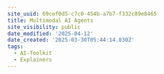 ```yaml
---
site_uuid: 69cef0d5-c7c0-454b-a7b7-f332c89e8465
title: Multimodal AI Agents
site_visibility: public
date_modified: '2025-04-12'
date_created: '2025-03-30T05:44:14.830Z'
tags:
  - AI-Toolkit
  - Explainers
---
```






















































































































